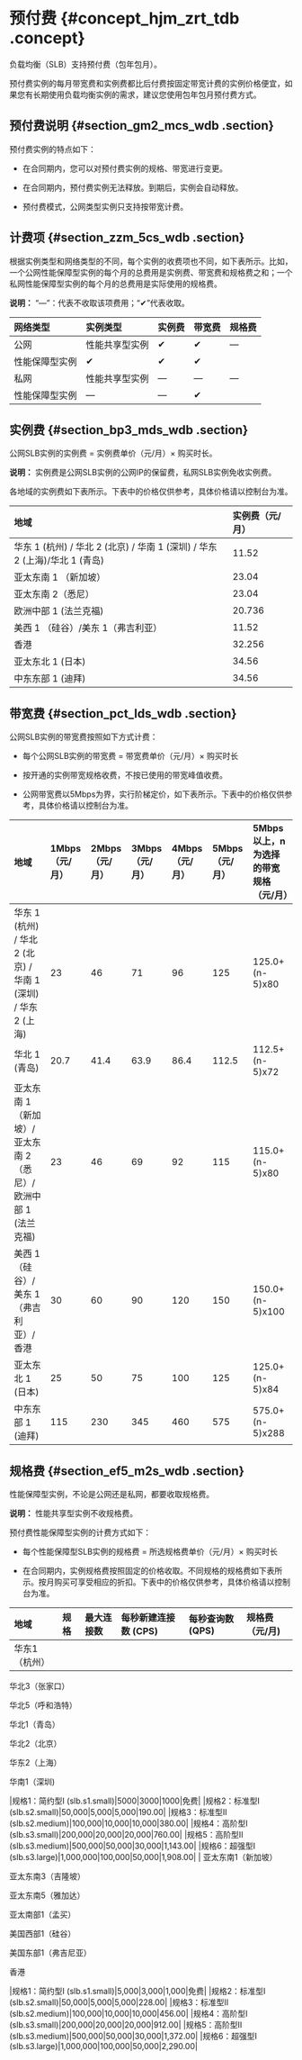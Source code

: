 # 预付费 {#concept_hjm_zrt_tdb .concept}

负载均衡（SLB）支持预付费（包年包月）。

预付费实例的每月带宽费和实例费都比后付费按固定带宽计费的实例价格便宜，如果您有长期使用负载均衡实例的需求，建议您使用包年包月预付费方式。

## 预付费说明 {#section_gm2_mcs_wdb .section}

预付费实例的特点如下：

-   在合同期内，您可以对预付费实例的规格、带宽进行变更。

-   在合同期内，预付费实例无法释放。到期后，实例会自动释放。

-   预付费模式，公网类型实例只支持按带宽计费。


## 计费项 {#section_zzm_5cs_wdb .section}

根据实例类型和网络类型的不同，每个实例的收费项也不同，如下表所示。比如，一个公网性能保障型实例的每个月的总费用是实例费、带宽费和规格费之和；一个私网性能保障型实例的每个月的总费用是实际使用的规格费。

**说明：** “—”：代表不收取该项费用；“✔”代表收取。

|网络类型|实例类型|实例费|带宽费|规格费|
|:---|:---|:--|:--|:--|
|公网|性能共享型实例|✔|✔|—|
|性能保障型实例|✔|✔|✔|
|私网|性能共享型实例|—|—|—|
|性能保障型实例|—|—|✔|

## 实例费 {#section_bp3_mds_wdb .section}

公网SLB实例的实例费 = 实例费单价（元/月）× 购买时长。

**说明：** 实例费是公网SLB实例的公网IP的保留费，私网SLB实例免收实例费。

各地域的实例费如下表所示。下表中的价格仅供参考，具体价格请以控制台为准。

|地域|实例费（元/月）|
|:-|:-------|
|华东 1 \(杭州\) / 华北 2 \(北京\) / 华南 1 \(深圳\) / 华东 2 \(上海\)/华北 1 \(青岛\)|11.52|
|亚太东南 1 （新加坡）|23.04|
|亚太东南 2（悉尼）|23.04|
|欧洲中部 1 \(法兰克福\)|20.736|
|美西 1 （硅谷）/美东 1（弗吉利亚）|11.52|
|香港|32.256|
|亚太东北 1 \(日本\)|34.56|
|中东东部 1 \(迪拜\)|34.56|

## 带宽费 {#section_pct_lds_wdb .section}

公网SLB实例的带宽费按照如下方式计费：

-   每个公网SLB实例的带宽费 = 带宽费单价（元/月）× 购买时长

-   按开通的实例带宽规格收费，不按已使用的带宽峰值收费。

-   公网带宽费以5Mbps为界，实行阶梯定价，如下表所示。下表中的价格仅供参考，具体价格请以控制台为准。

|地域|1Mbps（元/月）|2Mbps（元/月）|3Mbps（元/月）|4Mbps（元/月）|5Mbps（元/月）|5Mbps以上，n为选择的带宽规格（元/月）|
|:-|:---------|:---------|:---------|:---------|:---------|:---------------------|
|华东 1 \(杭州\) / 华北 2 \(北京\) / 华南 1 \(深圳\) / 华东 2 \(上海\)|23|46|71|96|125|125.0+\(n-5\)x80|
|华北 1 \(青岛\)|20.7|41.4|63.9|86.4|112.5|112.5+\(n-5\)x72|
|亚太东南 1 （新加坡）/ 亚太东南 2（悉尼）/ 欧洲中部 1 \(法兰克福\)|23|46|69|92|115|115.0+\(n-5\)x80|
|美西 1 （硅谷）/ 美东 1（弗吉利亚）/ 香港|30|60|90|120|150|150.0+\(n-5\)x100|
|亚太东北 1 \(日本\)|25|50|75|100|125|125.0+\(n-5\)x84|
|中东东部 1 \(迪拜\)|115|230|345|460|575|575.0+\(n-5\)x288|


## 规格费 {#section_ef5_m2s_wdb .section}

性能保障型实例，不论是公网还是私网，都要收取规格费。

**说明：** 性能共享型实例不收规格费。

预付费性能保障型实例的计费方式如下：

-   每个性能保障型SLB实例的规格费 = 所选规格费单价（元/月）× 购买时长

-   在合同期内，实例规格费按照固定的价格收取。不同规格的规格费如下表所示。按月购买可享受相应的折扣。下表中的价格仅供参考，具体价格请以控制台为准。


|地域|规格|最大连接数|每秒新建连接数 \(CPS\)|每秒查询数\(QPS\)|规格费（元/月\)|
|:-|:-|:----|:--------------|:-----------|:--------|
| 华东1（杭州）

 华北3（张家口）

 华北5（呼和浩特）

 华北1（青岛）

 华北2（北京）

 华东2（上海）

 华南1（深圳\)

 |规格1：简约型I \(slb.s1.small\)|5000|3000|1000|免费|
|规格2：标准型I \(slb.s2.small\)|50,000|5,000|5,000|190.00|
|规格3：标准型II \(slb.s2.medium\)|100,000|10,000|10,000|380.00|
|规格4：高阶型I \(slb.s3.small\)|200,000|20,000|20,000|760.00|
|规格5：高阶型II \(slb.s3.medium\)|500,000|50,000|30,000|1,143.00|
|规格6：超强型I \(slb.s3.large\)|1,000,000|100,000|50,000|1,908.00|
| 亚太东南1（新加坡）

 亚太东南3（吉隆坡）

 亚太东南5（雅加达）

 亚太南部1（孟买）

 美国西部1（硅谷）

 美国东部1（弗吉尼亚）

 香港

 |规格1：简约型I \(slb.s1.small\)|5,000|3,000|1,000|免费|
|规格2：标准型I \(slb.s2.small\)|50,000|5,000|5,000|228.00|
|规格3：标准型II \(slb.s2.medium\)|100,000|10,000|10,000|456.00|
|规格4：高阶型I \(slb.s3.small\)|200,000|20,000|20,000|912.00|
|规格5：高阶型II \(slb.s3.medium\)|500,000|50,000|30,000|1,372.00|
|规格6：超强型I \(slb.s3.large\)|1,000,000|100,000|50,000|2,290.00|

